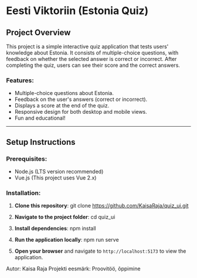 # Eesti Viktoriin (Estonia Quiz)

## Project Overview

This project is a simple interactive quiz application that tests users' knowledge about Estonia. It consists of multiple-choice questions, with feedback on whether the selected answer is correct or incorrect. After completing the quiz, users can see their score and the correct answers.

### Features:
- Multiple-choice questions about Estonia.
- Feedback on the user's answers (correct or incorrect).
- Displays a score at the end of the quiz.
- Responsive design for both desktop and mobile views.
- Fun and educational!

---

## Setup Instructions

### Prerequisites:
- Node.js (LTS version recommended)
- Vue.js (This project uses Vue 2.x)

### Installation:

1. **Clone this repository**:
    git clone https://github.com/KaisaRaja/quiz_ui.git

2. **Navigate to the project folder**:
   cd quiz_ui

3. **Install dependencies**:
   npm install

4. **Run the application locally**:
   npm run serve

5. **Open your browser** and navigate to `http://localhost:5173` to view the application.

Autor: Kaisa Raja 
Projekti eesmärk: Proovitöö, õppimine
